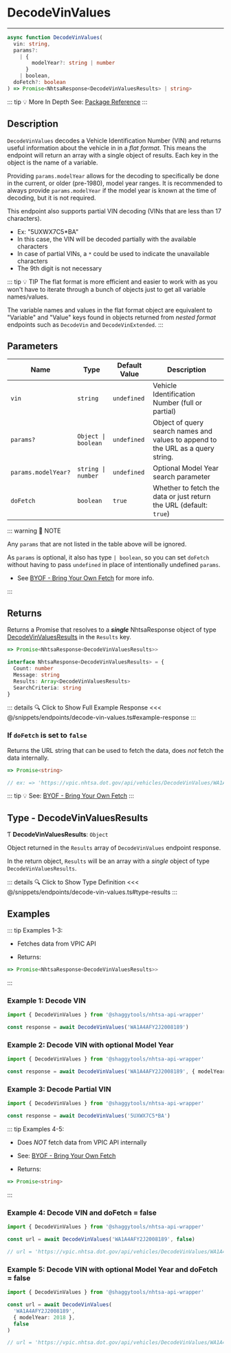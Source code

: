 # DecodeVinValues

---

```typescript
async function DecodeVinValues(
  vin: string,
  params?:
    | {
        modelYear?: string | number
      }
    | boolean,
  doFetch?: boolean
) => Promise<NhtsaResponse<DecodeVinValuesResults> | string>
```

::: tip :bulb: More In Depth
See: [Package Reference](../../typedoc/api/endpoints/DecodeVinValues)
:::

## Description

`DecodeVinValues` decodes a Vehicle Identification Number (VIN) and returns useful information
about the vehicle in in a _flat format_. This means the endpoint will return an array with a
single object of results. Each key in the object is the name of a variable.

Providing `params.modelYear` allows for the decoding to specifically be done in the current, or
older (pre-1980), model year ranges. It is recommended to always provide `params.modelYear` if
the model year is known at the time of decoding, but it is not required.

This endpoint also supports partial VIN decoding (VINs that are less than 17 characters).

- Ex: "5UXWX7C5\*BA"
- In this case, the VIN will be decoded partially with the available characters
- In case of partial VINs, a `*` could be used to indicate the unavailable characters
- The 9th digit is not necessary

::: tip :bulb: TIP
The flat format is more efficient and easier to work with as you won't have to iterate through a
bunch of objects just to get all variable names/values.

The variable names and values in the flat format object are equivalent to "Variable" and "Value"
keys found in objects returned from _nested format_ endpoints such as `DecodeVin` and
`DecodeVinExtended`.
:::

## Parameters

| Name                | Type                 | Default Value | Description                                                                     |
| ------------------- | -------------------- | ------------- | ------------------------------------------------------------------------------- |
| `vin`               | `string`             | `undefined`   | Vehicle Identification Number (full or partial)                                 |
| `params?`           | `Object \| boolean ` | `undefined`   | Object of query search names and values to append to the URL as a query string. |
| `params.modelYear?` | `string \| number`   | `undefined`   | Optional Model Year search parameter                                            |
| `doFetch`           | `boolean`            | `true`        | Whether to fetch the data or just return the URL (default: `true`)              |

::: warning 📝 NOTE

Any `params` that are not listed in the table above will be ignored.

As `params` is optional, it also has type `| boolean`, so you can set `doFetch` without
having to pass `undefined` in place of intentionally undefined `params`.

- See [BYOF - Bring Your Own Fetch](../../guide/bring-your-own-fetch.md#option-1-set-dofetch-to-false)
  for more info.

:::

## Returns

Returns a Promise that resolves to a **_single_** NhtsaResponse object of type
[DecodeVinValuesResults](#type-decodevinvaluesresults) in the `Results` key.

```typescript
=> Promise<NhtsaResponse<DecodeVinValuesResults>>
```

```typescript [NhtsaResponse]
interface NhtsaResponse<DecodeVinValuesResults> = {
  Count: number
  Message: string
  Results: Array<DecodeVinValuesResults>
  SearchCriteria: string
}
```

::: details :mag: Click to Show Full Example Response
<<< @/snippets/endpoints/decode-vin-values.ts#example-response
:::

### If `doFetch` is set to `false`

Returns the URL string that can be used to fetch the data, does _not_ fetch the data internally.

```typescript
=> Promise<string>

// ex: => 'https://vpic.nhtsa.dot.gov/api/vehicles/DecodeVinValues/WA1A4AFY2J2008189?format=json'
```

::: tip :bulb: See: [BYOF - Bring Your Own Fetch](../../guide/bring-your-own-fetch.md#option-1-set-dofetch-to-false)
:::

## Type - DecodeVinValuesResults

Ƭ **DecodeVinValuesResults**: `Object`

Object returned in the `Results` array of `DecodeVinValues` endpoint response.

In the return object, `Results` will be an array with a _single_ object of type
`DecodeVinValuesResults`.

::: details :mag: Click to Show Type Definition
<<< @/snippets/endpoints/decode-vin-values.ts#type-results
:::

## Examples

::: tip Examples 1-3:

- Fetches data from VPIC API

- Returns:

```typescript
=> Promise<NhtsaResponse<DecodeVinValuesResults>>
```

:::

### Example 1: Decode VIN

```ts
import { DecodeVinValues } from '@shaggytools/nhtsa-api-wrapper'

const response = await DecodeVinValues('WA1A4AFY2J2008189')
```

### Example 2: Decode VIN with optional Model Year

```ts
import { DecodeVinValues } from '@shaggytools/nhtsa-api-wrapper'

const response = await DecodeVinValues('WA1A4AFY2J2008189', { modelYear: 2018 })
```

### Example 3: Decode Partial VIN

```ts
import { DecodeVinValues } from '@shaggytools/nhtsa-api-wrapper'

const response = await DecodeVinValues('5UXWX7C5*BA')
```

::: tip Examples 4-5:

- Does _NOT_ fetch data from VPIC API internally

- See: [BYOF - Bring Your Own Fetch](../../guide/bring-your-own-fetch.md#option-1-set-dofetch-to-false)

- Returns:

```typescript
=> Promise<string>
```

:::

### Example 4: Decode VIN and doFetch = false

```ts
import { DecodeVinValues } from '@shaggytools/nhtsa-api-wrapper'

const url = await DecodeVinValues('WA1A4AFY2J2008189', false)

// url = 'https://vpic.nhtsa.dot.gov/api/vehicles/DecodeVinValues/WA1A4AFY2J2008189?format=json'
```

### Example 5: Decode VIN with optional Model Year and doFetch = false

```ts
import { DecodeVinValues } from '@shaggytools/nhtsa-api-wrapper'

const url = await DecodeVinValues(
  'WA1A4AFY2J2008189',
  { modelYear: 2018 },
  false
)

// url = 'https://vpic.nhtsa.dot.gov/api/vehicles/DecodeVinValues/WA1A4AFY2J2008189?modelYear=2018&format=json'
```
